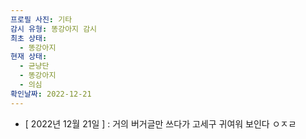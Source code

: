 ```yaml
---
프로필 사진: 기타
감시 유형: 똥강아지 감시
최초 상태:
  - 똥강아지
현재 상태:
  - 균냥단
  - 똥강아지
  - 의심
확인날짜: 2022-12-21
---
```

- [ 2022년 12월 21일 ] : 거의 버거글만 쓰다가 고세구 귀여워 보인다 ㅇㅈㄹ